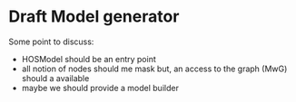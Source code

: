 Draft Model generator
===

Some point to discuss: 
- HOSModel should be an entry point
- all notion of nodes should me mask but, an access to the graph (MwG) should a available
- maybe we should provide a model builder